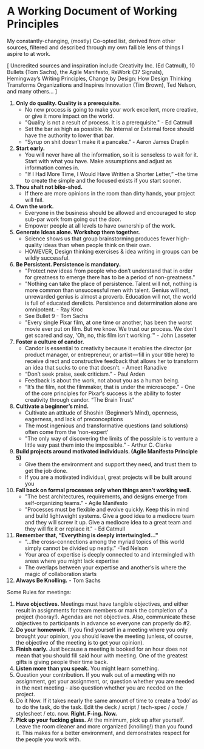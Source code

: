 # A Working Document of Working Principles

My constantly-changing, (mostly) Co-opted list, derived from other sources, filtered and described through my own fallible lens of things I aspire to at work.

[ Uncredited sources and inspiration include Creativity Inc. (Ed Catmull), 10 Bullets (Tom Sachs), the Agile Manifesto, ReWork (37 Signals), Hemingway’s Writing Principles, Change by Design: How Design Thinking Transforms Organizations and Inspires Innovation (Tim Brown), Ted Nelson, and many others… ]

1. __Only do quality. Quality is a prerequisite.__
    * No new process is going to make your work excellent, more creative, or give it more impact on the world.
    * "Quality is not a result of process. It is a prerequisite." - Ed Catmull
    * Set the bar as high as possible. No Internal or External force should have the authority to lower that bar.
    * “Syrup on shit doesn’t make it a pancake.” - Aaron James Draplin
2. __Start early.__
    * You will never have all the information, so it is senseless to wait for it. Start with what you have. Make assumptions and adjust as information comes in.
    * "If I Had More Time, I Would Have Written a Shorter Letter,” –the time to create the simple and the focused exists if you start sooner.
3. __Thou shalt not bike-shed.__
    * If there are more opinions in the room than dirty hands, your project will fail.
4. __Own the work.__
    * Everyone in the business should be allowed and encouraged to stop sub-par work from going out the door.
    * Empower people at all levels to have ownership of the work. 
5. __Generate Ideas alone. Workshop them together.__
    * Science shows us that group brainstorming produces fewer high-quality ideas than when people think on their own.
    * HOWEVER, Design thinking exercises & idea writing in groups can be wildly successful.
6. __Be Persistent. Persistence is mandatory.__
    * "Protect new ideas from people who don’t understand that in order for greatness to emerge there has to be a period of non-greatness."
    * "Nothing can take the place of persistence. Talent will not, nothing is more common than unsuccessful men with talent. Genius will not, unrewarded genius is almost a proverb. Education will not, the world is full of educated derelicts. Persistence and determination alone are omnipotent. - Ray Kroc
    * See Bullet 9 - Tom Sachs
    * "Every single Pixar film, at one time or another, has been the worst movie ever put on film. But we know. We trust our process. We don't get scared and say, 'Oh, no, this film isn't working.’" - John Lasseter
7. __Foster a culture of candor.__
    * Candor is essential to creativity because it enables the director (or product manager, or entrepreneur, or artist — fill in your title here) to receive direct and constructive feedback that allows her to transform an idea that sucks to one that doesn’t. - Ameet Ranadive
    * “Don’t seek praise, seek criticism.” - Paul Arden
    * Feedback is about the work, not about you as a human being.
    * “It’s the film, not the filmmaker, that is under the microscope.” - One of the core principles for Pixar’s success is the ability to foster creativity through candor. “The Brain Trust"
8. __Cultivate a beginner’s mind.__
    * Cultivate an attitude of Shoshin (Beginner’s Mind), openness, eagerness, and lack of preconceptions
    * The most ingenious and transformative questions (and solutions) often come from the ‘non-expert’
    * "The only way of discovering the limits of the possible is to venture a little way past them into the impossible.” -  Arthur C. Clarke
9. __Build projects around motivated individuals. (Agile Manifesto Principle 5)__
    * Give them the environment and support they need, and trust them to get the job done.
    * If you are a motivated individual, great projects will be built around you
10. __Fall back on formal processes only when things aren’t working well.__
    * "The best architectures, requirements, and designs emerge from self-organizing teams.” - Agile Manifesto
    * "Processes must be flexible and evolve quickly. Keep this in mind and build lightweight systems. Give a good idea to a mediocre team and they will screw it up. Give a mediocre idea to a great team and they will fix it or replace it." - Ed Catmull
11. __Remember that, “Everything is deeply intertwingled…"__
    * “...the cross-connections among the myriad topics of this world simply cannot be divided up neatly.” -Ted Nelson
    * Your area of expertise is deeply connected to and intermingled with areas where you might lack expertise
    * The overlaps between your expertise and another’s is where the magic of collaboration starts
12. __Always Be Knolling.__ - Tom Sachs




Some Rules for meetings:
1. __Have objectives.__ Meetings must have tangible objectives, and either result in assignments for team members or mark the completion of a project (hooray!). Agendas are not objectives. Also, communicate these objectives to participants in advance  so everyone can properly do #2. 
2. __Do your homework.__ If you find yourself in a meeting where you only brought your opinion, you should leave the meeting (unless, of course, the objective of the meeting is to get your opinion).
3. __Finish early.__ Just because a meeting is booked for an hour does not mean that you  should fill said hour with meeting. One of the greatest gifts is giving people their time back. 
4. __Listen more than you speak.__ You might learn something.
5. Question your contribution. If you walk out of a meeting with no assignment, get your assignment, or, question whether you are needed in the next meeting - also question whether you are needed on the project.
6. Do it Now. If it takes nearly the same amount of time to create a ‘todo’ as to do the task, do the task. Edit the deck / script / tech-spec / code / stylesheet / etc. now. __Right. F-ing. Now.__
7. __Pick up your fucking glass.__ At the minimum, pick up after yourself. Leave the room cleaner and more organized (knolling!) than you found it. This makes for a better environment, and demonstrates respect for the people you work with.
